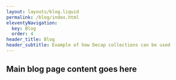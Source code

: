 ```yaml
---
layout: layouts/blog.liquid
permalink: /blog/index.html
eleventyNavigation:
  key: Blog
  order: 4
header_title: Blog
header_subtitle: Example of how Decap collections can be used
---
```


## Main blog page content goes here
